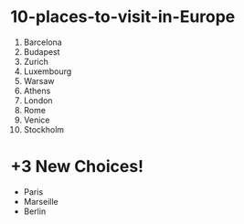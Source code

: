 # 10-places-to-visit-in-Europe
1. Barcelona
2. Budapest
3. Zurich
4. Luxembourg
5. Warsaw
6. Athens
7. London
8. Rome
9. Venice
10. Stockholm
#
# +3 New Choices!
* Paris
* Marseille
* Berlin
